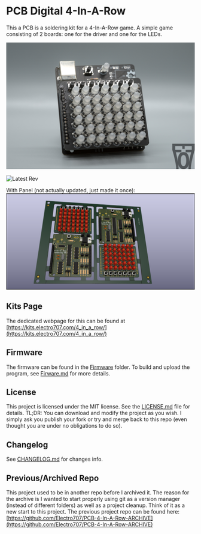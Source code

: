 # PCB Digital 4-In-A-Row

This a PCB is a soldering kit for a 4-In-A-Row game. A simple game consisting of 2 boards: one for the driver and one for the LEDs.

![Latest Rev](.images/_DSC9325.jpg)

![Latest Rev](.images/20210311_013805.jpg)

With Panel (not actually updated, just made it once):
![Panel Picture](.images/Panel202103181251.png)

## Kits Page
The dedicated webpage for this can be found at [https://kits.electro707.com/4_in_a_row/](https://kits.electro707.com/4_in_a_row/)

## Firmware
The firmware can be found in the [Firmware](Firmware) folder. To build and upload the program, see [Firware.md](Firmware.md) for more details.

## License
This project is licensed under the MIT license. See the [LICENSE.md](LICENSE.md) file for details.
TL;DR: You can download and modify the project as you wish. I simply ask you publish your fork or try and merge back to this repo (even thought you are under no obligations to do so).

## Changelog 
See [CHANGELOG.md](CHANGELOG.md) for changes info.

## Previous/Archived Repo
This project used to be in another repo before I archived it. The reason for the archive is I wanted to start properly using git as a version manager (instead of different folders) as well as a project cleanup. Think of it as a new start to this project.
The previous project repo can be found here: [https://github.com/Electro707/PCB-4-In-A-Row-ARCHIVE](https://github.com/Electro707/PCB-4-In-A-Row-ARCHIVE)
